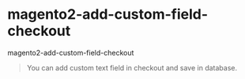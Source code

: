 # magento2-add-custom-field-checkout
magento2-add-custom-field-checkout
> You can add custom text field in checkout and save in database.

